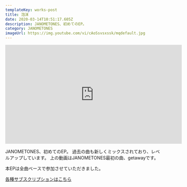 ```yaml
---
templateKey: works-post
title: 泡沫
date: 2020-03-14T10:51:17.605Z
description: JANOMETONES、初めてのEP。
category: JANOMETONES
imageUrl: https://img.youtube.com/vi/cAoSsvsxssk/mqdefault.jpg
---
```

<iframe width="560" height="315" src="https://www.youtube.com/embed/cAoSsvsxssk" frameborder="0" allow="accelerometer; autoplay; encrypted-media; gyroscope; picture-in-picture" allowfullscreen></iframe>

JANOMETONES、初めてのEP。
過去の曲も新しくミックスされており、レベルアップしています。
上の動画はJANOMETONES最初の曲、getawayです。

本EPは全曲ベースで参加させていただきました。

[各種サブスクリプションはこちら](https://big-up.style/musics/420861?wovn=en)